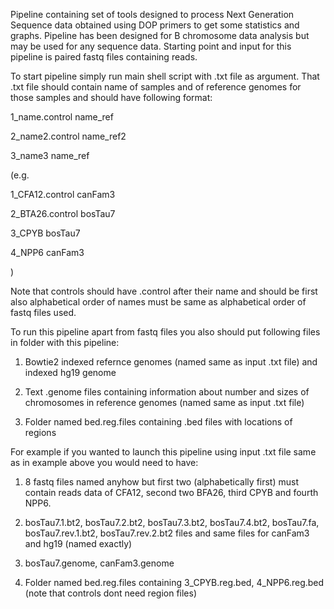 Pipeline containing set of tools designed to process Next Generation Sequence data obtained using DOP primers to get some statistics and graphs. Pipeline has been designed for B chromosome data analysis but may be used for any sequence data. Starting point and input for this pipeline is paired fastq files containing reads.

To start pipeline simply run main shell script with .txt file as argument. That .txt file should contain name of samples and of reference genomes for those samples and should have following format:

1_name.control name_ref

2_name2.control name_ref2

3_name3 name_ref

(e.g.

1_CFA12.control canFam3

2_BTA26.control bosTau7

3_CPYB bosTau7

4_NPP6 canFam3

)

Note that controls should have .control after their name and should be first also alphabetical order of names must be same as alphabetical order of fastq files used.

To run this pipeline apart from fastq files you also should put following files in folder with this pipeline:

1. Bowtie2 indexed refernce genomes (named same as input .txt file) and indexed hg19 genome

2. Text .genome files containing information about number and sizes of chromosomes in reference genomes (named same as input .txt file)
 
3. Folder named bed.reg.files containing .bed files with locations of regions

For example if you wanted to launch this pipeline using input .txt file same as in example above you would need to have:

1. 8 fastq files named anyhow but first two (alphabetically first) must contain reads data of CFA12, second two BFA26, third CPYB and fourth NPP6.

2. bosTau7.1.bt2, bosTau7.2.bt2, bosTau7.3.bt2, bosTau7.4.bt2, bosTau7.fa, bosTau7.rev.1.bt2, bosTau7.rev.2.bt2 files and same files for canFam3 and hg19 (named exactly)

3. bosTau7.genome, canFam3.genome

4. Folder named bed.reg.files containing 3_CPYB.reg.bed, 4_NPP6.reg.bed (note that controls dont need region files)


